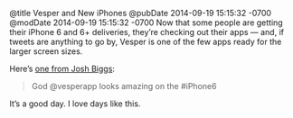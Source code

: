@title Vesper and New iPhones
@pubDate 2014-09-19 15:15:32 -0700
@modDate 2014-09-19 15:15:32 -0700
Now that some people are getting their iPhone 6 and 6+ deliveries, they’re checking out their apps — and, if tweets are anything to go by, Vesper is one of the few apps ready for the larger screen sizes.

Here’s <a href="https://twitter.com/biggsjm/status/513082771833905153">one from Josh Biggs</a>:

>God @vesperapp looks amazing on the #iPhone6

It’s a good day. I love days like this.
